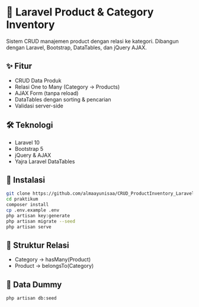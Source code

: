 # 🛒 Laravel Product & Category Inventory

Sistem CRUD manajemen product dengan relasi ke kategori. Dibangun dengan Laravel, Bootstrap, DataTables, dan jQuery AJAX.

## ✨ Fitur
- CRUD Data Produk
- Relasi One to Many (Category → Products)
- AJAX Form (tanpa reload)
- DataTables dengan sorting & pencarian
- Validasi server-side

## 🛠️ Teknologi
- Laravel 10
- Bootstrap 5
- jQuery & AJAX
- Yajra Laravel DataTables

## 🚀 Instalasi

```bash
git clone https://github.com/almaayunisaa/CRUD_ProductInventory_Laravel.git
cd praktikum
composer install
cp .env.example .env
php artisan key:generate
php artisan migrate --seed
php artisan serve
```

## 🧱 Struktur Relasi
- Category → hasMany(Product)
- Product → belongsTo(Category)

## 🧪 Data Dummy

```bash
php artisan db:seed
```
